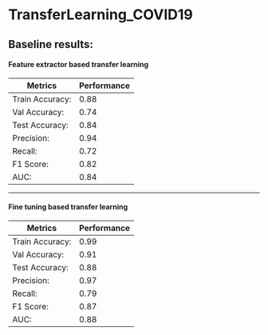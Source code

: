 # TransferLearning_COVID19


## Baseline results:

#### Feature extractor based transfer learning

|  Metrics |  Performance | 
|---|---|
|  Train Accuracy: | 0.88 |
|  Val Accuracy:   | 0.74 |
|  Test Accuracy:  | 0.84 |
|   Precision:     | 0.94 |
|   Recall:        | 0.72 |
| F1 Score:        | 0.82 |
| AUC:             | 0.84 |

***

#### Fine tuning based transfer learning

|  Metrics |  Performance | 
|---|---|
|  Train Accuracy: | 0.99 |
|  Val Accuracy:   | 0.91 |
|  Test Accuracy:  | 0.88 |
|   Precision:     | 0.97 |
|   Recall:        | 0.79 |
| F1 Score:        | 0.87 |
| AUC:             | 0.88 |

